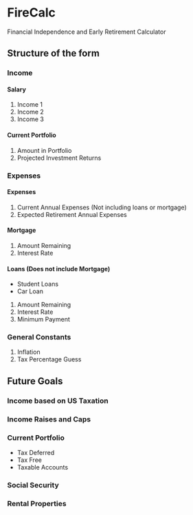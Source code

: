 # FireCalc
Financial Independence and Early Retirement Calculator

## Structure of the form
### Income
#### Salary
1. Income 1
2. Income 2
3. Income 3

#### Current Portfolio
1. Amount in Portfolio
2. Projected Investment Returns

### Expenses
#### Expenses
1. Current Annual Expenses (Not including loans or mortgage)
2. Expected Retirement Annual Expenses

#### Mortgage
1. Amount Remaining
2. Interest Rate

#### Loans (Does not include Mortgage)
* Student Loans
* Car Loan

1. Amount Remaining
2. Interest Rate
3. Minimum Payment

### General Constants
1. Inflation
2. Tax Percentage Guess


## Future Goals
### Income based on US Taxation

### Income Raises and Caps

### Current Portfolio
* Tax Deferred
* Tax Free
* Taxable Accounts

### Social Security

### Rental Properties
